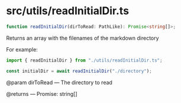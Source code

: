 # src/utils/readInitialDir.ts

```ts
function readInitialDir(dirToRead: PathLike): Promise<string[]>;
```

Returns an array with the filenames of the markdown directory

For example:

```ts
import { readInitialDir } from "./utils/readInitialDir.ts";

const initialDir = await readInitialDir("./directory");
```

@param dirToRead — The directory to read

@returns — Promise: string[]
